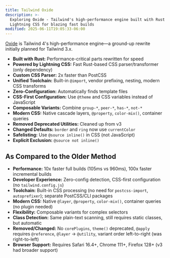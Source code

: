 ```yaml
---
title: Tailwind Oxide
description: >-
  Exploring Oxide - Tailwind's high-performance engine built with Rust and
  Lightning CSS for blazing fast builds
modified: 2025-06-11T19:05:33-06:00
---
```


[Oxide](https://medium.com/@bomber.marek/whats-tailwind-oxide-engine-the-next-evolution-of-tailwind-css-32e7ef8e19a1) is Tailwind 4's high-performance engine—a ground-up rewrite initially planned for Tailwind 3.x.

- **Built with Rust:** Performance-critical parts rewritten for speed
- **Powered by Lightning CSS:** Fast Rust-based CSS parser/transformer (only dependency)
- **Custom CSS Parser:** 2x faster than PostCSS
- **Unified Toolchain:** Built-in `@import`, vendor prefixing, nesting, modern CSS transforms
- **Zero-Configuration:** Automatically finds template files
- **CSS-First Configuration:** Use `@theme` and CSS variables instead of JavaScript
- **Composable Variants:** Combine `group-*`, `peer-*`, `has-*`, `not-*`
- **Modern CSS:** Native cascade layers, `@property`, `color-mix()`, container queries
- **Removed Deprecated Utilities:** Cleaned up from v3
- **Changed Defaults:** `border` and `ring` now use `currentColor`
- **Safelisting:** Use `@source inline()` in CSS (not JavaScript)
- **Explicit Exclusion:** `@source not inline()`

## As Compared to the Older Method

- **Performance:** 10x faster full builds (105ms vs 960ms), 100x faster incremental builds
- **Developer Experience:** Zero-config detection, CSS-first configuration (no `tailwind.config.js`)
- **Toolchain:** Built-in CSS processing (no need for `postcss-import`, `autoprefixer`); separate PostCSS/CLI packages
- **Modern CSS:** Native `@layer`, `@property`, `color-mix()`, container queries (no plugin needed)
- **Flexibility:** Composable variants for complex selectors
- **Class Detection:** Same plain-text scanning, still requires static classes, but automatic
- **Removed/Changed:** No `corePlugins`, `theme()` deprecated, `@apply` requires `@reference`, `@layer` → `@utility`, variant order left-to-right (was right-to-left)
- **Browser Support:** Requires Safari 16.4+, Chrome 111+, Firefox 128+ (v3 had broader support)
